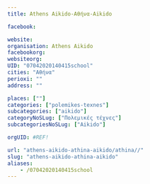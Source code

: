 ```yaml
---
title: Athens Aikido-Αθήνα-Aikido

facebook:

website:
organisation: Athens Aikido
facebookorg:
websiteorg:
UID: "07042020140415school"
cities: "Αθήνα"
perioxi: ""
address: ""

places: [""]
categories: ["polemikes-texnes"]
subcategories: ["aikido"]
categoryNoSLug: ["Πολεμικές τέχνες"]
subcategoriesNoSLug: ["Aikido"]

orgUID: #REF!

url: "athens-aikido-athina-aikido/athina//"
slug: "athens-aikido-athina-aikido"
aliases:
    - /07042020140415school
---
```





